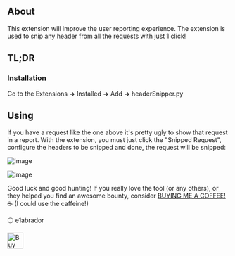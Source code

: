 ## About

This extension will improve the user reporting experience. The extension is used to snip any header from all the requests with just 1 click!

## TL;DR

### Installation

Go to the Extensions <b>-></b> Installed <b>-></b> Add <b>-></b> headerSnipper.py

## Using

If you have a request like the one above it's pretty ugly to show that request in a report. With the extension, you must just click the "Snipped Request", configure the headers to be snipped and done, the request will be snipped:

![image](https://github.com/e1abrador/Burp-headerSnipper/assets/74373745/6c203df6-f7bf-4ba3-be07-2bae2e76cd7f)

![image](https://github.com/e1abrador/Burp-headerSnipper/assets/74373745/44b5dcae-3787-49f3-9586-625b407198c9)

Good luck and good hunting!
If you really love the tool (or any others), or they helped you find an awesome bounty, consider [BUYING ME A COFFEE!](https://www.buymeacoffee.com/e1abrador) ☕ (I could use the caffeine!)

⚪ e1abrador

<a href='https://www.buymeacoffee.com/e1abrador' target='_blank'><img height='36' style='border:0px;height:36px;' src='https://storage.ko-fi.com/cdn/kofi2.png?v=3' border='0' alt='Buy Me a Coffee at ko-fi.com' /></a>
